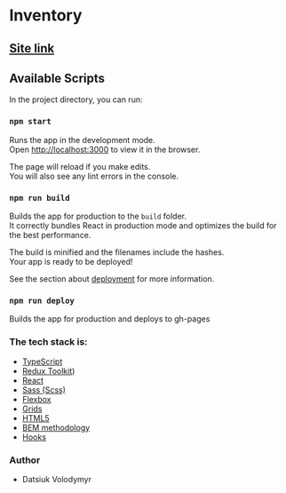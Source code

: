 # Inventory

## [Site link](https://vladimir21500.github.io/inventory/)

## Available Scripts

In the project directory, you can run:

### `npm start`

Runs the app in the development mode.\
Open [http://localhost:3000](http://localhost:3000) to view it in the browser.

The page will reload if you make edits.\
You will also see any lint errors in the console.

### `npm run build`

Builds the app for production to the `build` folder.\
It correctly bundles React in production mode and optimizes the build for the best performance.

The build is minified and the filenames include the hashes.\
Your app is ready to be deployed!

See the section about [deployment](https://facebook.github.io/create-react-app/docs/deployment) for more information.

### `npm run deploy`

Builds the app for production and deploys to gh-pages

### The tech stack is:

- [TypeScript](https://www.typescriptlang.org/)
- [Redux Toolkit](https://redux-toolkit.js.org/))
- [React](https://ru.reactjs.org/)
- [Sass (Scss)](https://sass-lang.com/)
- [Flexbox](https://en.wikipedia.org/wiki/CSS_Flexible_Box_Layout)
- [Grids](https://developer.mozilla.org/en-US/docs/Web/CSS/CSS_Grid_Layout/Basic_Concepts_of_Grid_Layout)
- [HTML5](https://en.wikipedia.org/wiki/HTML5)
- [BEM methodology](https://en.bem.info/methodology/)
- [Hooks](https://ru.reactjs.org/docs/hooks-intro.html)

### Author

- Datsiuk Volodymyr
